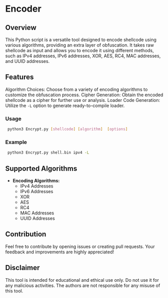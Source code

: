 # Encoder

## Overview

This Python script is a versatile tool designed to encode shellcode using various algorithms, providing an extra layer of obfuscation. It takes raw shellcode as input and allows you to encode it using different methods, such as IPv4 addresses, IPv6 addresses, XOR, AES, RC4, MAC addresses, and UUID addresses.

## Features

Algorithm Choices: Choose from a variety of encoding algorithms to customize the obfuscation process.
Cipher Generation: Obtain the encoded shellcode as a cipher for further use or analysis.
Loader Code Generation: Utilize the `-L` option to generate ready-to-compile loader.

### Usage
```bash
 python3 Encrypt.py [shellcode] [algorithm]  [options]
 ```

### Example
```bash
 python3 Encrypt.py shell.bin ipv4 -L
```

## Supported Algorithms

- **Encoding Algorithms:**
  - IPv4 Addresses
  - IPv6 Addresses
  - XOR
  - AES
  - RC4
  - MAC Addresses
  - UUID Addresses




## Contribution

Feel free to contribute by opening issues or creating pull requests. Your feedback and improvements are highly appreciated!

## Disclaimer

This tool is intended for educational and ethical use only. Do not use it for any malicious activities. The authors are not responsible for any misuse of this tool.
